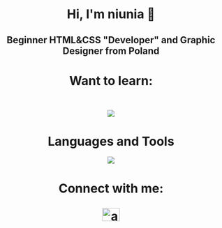 <h1 align="center">Hi, I'm niunia 👋</h1>
<h2 align="center">Beginner HTML&CSS "Developer" and Graphic Designer from Poland</h2>
<h1 align="center">Want to learn:</h1>
<br>
<p align="center">
<a href="https://skillicons.dev">
    <img src="https://skillicons.dev/icons?i=php,mysql&perline=3" />
  </a>
    </p>
<h1 align="center">Languages and Tools</h1>
<p align="center">
  <a href="https://skillicons.dev">
    <img src="https://skillicons.dev/icons?i=html,css,bootstrap,py,ps,ai&perline=3" />
  </a>
</p>

<h1 align="center">Connect with me:</1>
<p align="center">
<a href="https://twitter.com/anonima87144245" target="blank"><img align="center" src="https://raw.githubusercontent.com/rahuldkjain/github-profile-readme-generator/master/src/images/icons/Social/twitter.svg" alt="anonima87144245" height="30" width="40" /></a>
</p>

